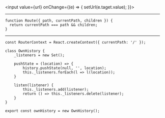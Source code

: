 <input value={url} onChange={(e) => { setUrl(e.taget.value); }}>

---

```JSX
function Route({ path, currentPath, children }) {
  return currentPath === path && children;
}
```

---

```JSX
const RouterContext = React.createContext({ currentPath: '/' });
```

```JSX
class OwnHistory {
	_listeners = new Set();

	pushState = (location) => {
		history.pushState(null, '', location);
		this._listeners.forEach(l => l(location));
	}

	listen(listener) {
		this._listeners.add(listener);
		return () => this._listeners.delete(listener);
	}
}

export const ownHistory = new OwnHistory();
```

